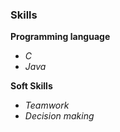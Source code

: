 ### Skills
**Programming language**
   * _C_
   * _Java_

**Soft Skills**
   * _Teamwork_
   * _Decision making_
 
